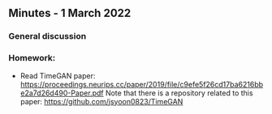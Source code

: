 ## Minutes - 1 March 2022

### General discussion


### Homework:
- Read TimeGAN paper: https://proceedings.neurips.cc/paper/2019/file/c9efe5f26cd17ba6216bbe2a7d26d490-Paper.pdf
Note that there is a repository related to this paper: https://github.com/jsyoon0823/TimeGAN
